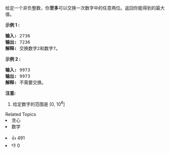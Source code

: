 <p>给定一个非负整数，你<strong>至多</strong>可以交换一次数字中的任意两位。返回你能得到的最大值。</p>

<p><strong>示例 1 :</strong></p>

<pre>
<strong>输入:</strong> 2736
<strong>输出:</strong> 7236
<strong>解释:</strong> 交换数字2和数字7。
</pre>

<p><strong>示例 2 :</strong></p>

<pre>
<strong>输入:</strong> 9973
<strong>输出:</strong> 9973
<strong>解释:</strong> 不需要交换。
</pre>

<p><strong>注意:</strong></p>

<ol> 
 <li>给定数字的范围是&nbsp;[0, 10<sup>8</sup>]</li> 
</ol>

<div><div>Related Topics</div><div><li>贪心</li><li>数学</li></div></div><br><div><li>👍 491</li><li>👎 0</li></div>